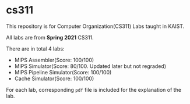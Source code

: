 # cs311
This repository is for Computer Organization(CS311) Labs taught in KAIST. 

All labs are from **Spring 2021** CS311.

There are in total 4 labs:
- MIPS Assembler(Score: 100/100)
- MIPS Simulator(Score: 80/100. Updated later but not regraded)
- MIPS Pipeline Simulator(Score: 100/100)
- Cache Simulator(Score: 100/100)

For each lab, corresponding `pdf` file is included for the explanation of the lab.